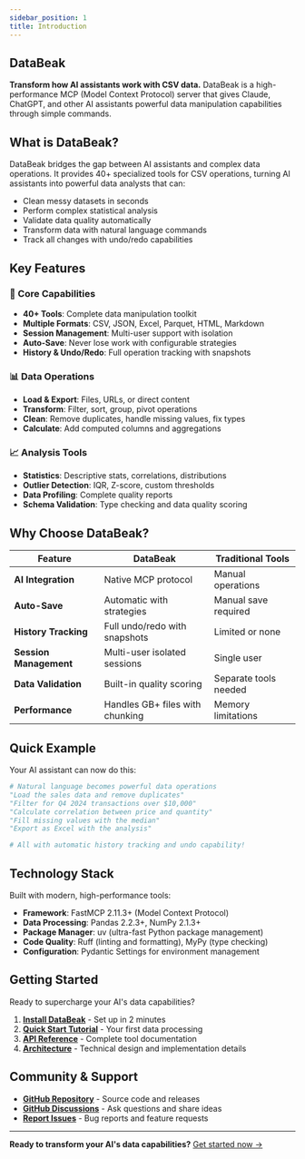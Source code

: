 ```yaml
---
sidebar_position: 1
title: Introduction
---
```


## DataBeak

**Transform how AI assistants work with CSV data.** DataBeak is a
high-performance MCP (Model Context Protocol) server that gives Claude, ChatGPT,
and other AI assistants powerful data manipulation capabilities through simple
commands.

## What is DataBeak?

DataBeak bridges the gap between AI assistants and complex data operations.
It provides 40+ specialized tools for CSV operations, turning AI assistants
into powerful data analysts that can:

- Clean messy datasets in seconds
- Perform complex statistical analysis
- Validate data quality automatically
- Transform data with natural language commands
- Track all changes with undo/redo capabilities

## Key Features

### 🎯 Core Capabilities

- **40+ Tools**: Complete data manipulation toolkit
- **Multiple Formats**: CSV, JSON, Excel, Parquet, HTML, Markdown
- **Session Management**: Multi-user support with isolation
- **Auto-Save**: Never lose work with configurable strategies
- **History & Undo/Redo**: Full operation tracking with snapshots

### 📊 Data Operations

- **Load & Export**: Files, URLs, or direct content
- **Transform**: Filter, sort, group, pivot operations
- **Clean**: Remove duplicates, handle missing values, fix types
- **Calculate**: Add computed columns and aggregations

### 📈 Analysis Tools

- **Statistics**: Descriptive stats, correlations, distributions
- **Outlier Detection**: IQR, Z-score, custom thresholds
- **Data Profiling**: Complete quality reports
- **Schema Validation**: Type checking and data quality scoring

## Why Choose DataBeak?

| Feature | DataBeak | Traditional Tools |
|---------|-----------|------------------|
| **AI Integration** | Native MCP protocol | Manual operations |
| **Auto-Save** | Automatic with strategies | Manual save required |
| **History Tracking** | Full undo/redo with snapshots | Limited or none |
| **Session Management** | Multi-user isolated sessions | Single user |
| **Data Validation** | Built-in quality scoring | Separate tools needed |
| **Performance** | Handles GB+ files with chunking | Memory limitations |

## Quick Example

Your AI assistant can now do this:

```python
# Natural language becomes powerful data operations
"Load the sales data and remove duplicates"
"Filter for Q4 2024 transactions over $10,000"
"Calculate correlation between price and quantity"
"Fill missing values with the median"
"Export as Excel with the analysis"

# All with automatic history tracking and undo capability!
```

## Technology Stack

Built with modern, high-performance tools:

- **Framework**: FastMCP 2.11.3+ (Model Context Protocol)
- **Data Processing**: Pandas 2.2.3+, NumPy 2.1.3+
- **Package Manager**: uv (ultra-fast Python package management)
- **Code Quality**: Ruff (linting and formatting), MyPy (type checking)
- **Configuration**: Pydantic Settings for environment management

## Getting Started

Ready to supercharge your AI's data capabilities?

1. **[Install DataBeak](installation.md)** - Set up in 2 minutes
2. **[Quick Start Tutorial](tutorials/quickstart.md)** - Your first data processing
3. **[API Reference](api/index.md)** - Complete tool documentation
4. **[Architecture](architecture.md)** - Technical design and implementation details

## Community & Support

- **[GitHub Repository](https://github.com/jonpspri/databeak)** - Source code
  and releases
- **[GitHub Discussions](https://github.com/jonpspri/databeak/discussions)** -
  Ask questions and share ideas
- **[Report Issues](https://github.com/jonpspri/databeak/issues)** - Bug
  reports and feature requests

---

**Ready to transform your AI's data capabilities?** [Get started now →](installation.md)
